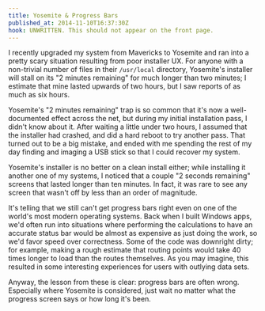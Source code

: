 ```yaml
---
title: Yosemite & Progress Bars
published_at: 2014-11-10T16:37:30Z
hook: UNWRITTEN. This should not appear on the front page.
---
```


I recently upgraded my system from Mavericks to Yosemite and ran into a pretty
scary situation resulting from poor installer UX. For anyone with a non-trivial
number of files in their `/usr/local` directory, Yosemite's installer will
stall on its "2 minutes remaining" for much longer than two minutes; I estimate
that mine lasted upwards of two hours, but I saw reports of as much as six
hours.

Yosemite's "2 minutes remaining" trap is so common that it's now a
well-documented effect across the net, but during my initial installation pass,
I didn't know about it. After waiting a little under two hours, I assumed that
the installer had crashed, and did a hard reboot to try another pass. That
turned out to be a big mistake, and ended with me spending the rest of my day
finding and imaging a USB stick so that I could recover my system.

Yosemite's installer is no better on a clean install either; while installing
it another one of my systems, I noticed that a couple "2 seconds remaining"
screens that lasted longer than ten minutes. In fact, it was rare to see any
screen that wasn't off by less than an order of magnitude.

It's telling that we still can't get progress bars right even on one of the
world's most modern operating systems. Back when I built Windows apps, we'd
often run into situations where performing the calculations to have an accurate
status bar would be almost as expensive as just doing the work, so we'd favor
speed over correctness. Some of the code was downright dirty; for example,
making a rough estimate that routing points would take 40 times longer to load
than the routes themselves. As you may imagine, this resulted in some
interesting experiences for users with outlying data sets.

Anyway, the lesson from these is clear: progress bars are often wrong.
Especially where Yosemite is considered, just wait no matter what the progress
screen says or how long it's been.
